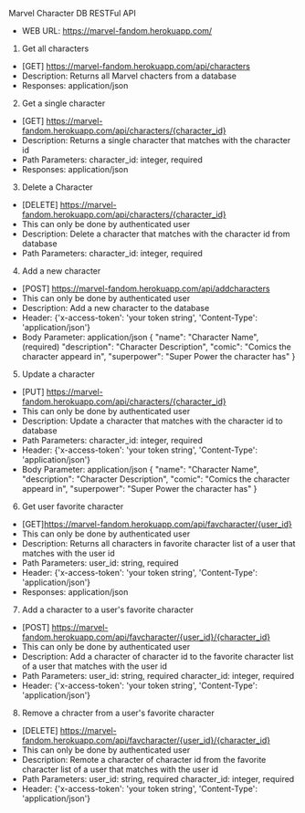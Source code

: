 Marvel Character DB RESTFul API 
- WEB URL: https://marvel-fandom.herokuapp.com/

1. Get all characters
- [GET] https://marvel-fandom.herokuapp.com/api/characters
- Description: Returns all Marvel chacters from a database
- Responses: application/json

2. Get a single character
- [GET] https://marvel-fandom.herokuapp.com/api/characters/{character_id}
- Description: Returns a single character that matches with the character id
- Path Parameters:
character_id: integer, required
- Responses: application/json
 
3. Delete a Character
- [DELETE] https://marvel-fandom.herokuapp.com/api/characters/{character_id}
- This can only be done by authenticated user
- Description: Delete a character that matches with the character id from database
- Path Parameters:
  character_id: integer, required

4. Add a new character
- [POST] https://marvel-fandom.herokuapp.com/api/addcharacters
- This can only be done by authenticated user
- Description: Add a new character to the database
- Header: 
 {'x-access-token': 'your token string', 'Content-Type': 'application/json'}
- Body Parameter: application/json
  {
      "name": "Character Name", (required)
      "description": "Character Description",
      "comic": "Comics the character appeard in",
      "superpower": "Super Power the character has"
  }

5. Update a character
- [PUT] https://marvel-fandom.herokuapp.com/api/characters/{character_id}
- This can only be done by authenticated user
- Description: Update a character that matches with the character id to database
- Path Parameters:
character_id: integer, required
- Header: 
 {'x-access-token': 'your token string', 'Content-Type': 'application/json'}
- Body Parameter: application/json
  {
      "name": "Character Name",
      "description": "Character Description",
      "comic": "Comics the character appeard in",
      "superpower": "Super Power the character has"
  }

6. Get user favorite character
- [GET]https://marvel-fandom.herokuapp.com/api/favcharacter/{user_id}
- This can only be done by authenticated user
- Description: Returns all characters in favorite character list of a user that matches with the user id
- Path Parameters:
  user_id: string, required
- Header: 
 {'x-access-token': 'your token string', 'Content-Type': 'application/json'}
- Responses: application/json

7. Add a character to a user's favorite character
- [POST] https://marvel-fandom.herokuapp.com/api/favcharacter/{user_id}/{character_id}
- This can only be done by authenticated user
- Description: Add a character of character id to the favorite character list of a user that matches with the user id
- Path Parameters:
  user_id: string, required
  character_id: integer, required
- Header: 
 {'x-access-token': 'your token string', 'Content-Type': 'application/json'}

8. Remove a chracter from a user's favorite character
- [DELETE] https://marvel-fandom.herokuapp.com/api/favcharacter/{user_id}/{character_id}
- This can only be done by authenticated user
- Description: Remote a character of character id from the favorite character list of a user that matches with the user id
- Path Parameters:
  user_id: string, required
  character_id: integer, required
- Header: 
 {'x-access-token': 'your token string', 'Content-Type': 'application/json'}
